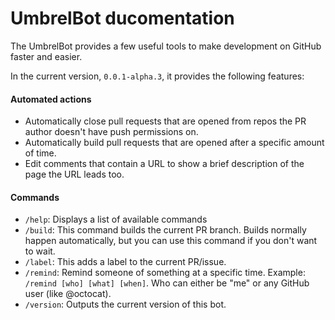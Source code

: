 # UmbrelBot ducomentation

The UmbrelBot provides a few useful tools to make development on GitHub faster and easier.

In the current version, `0.0.1-alpha.3`, it provides the following features:

#### Automated actions

- Automatically close pull requests that are opened from repos the PR author doesn't have push permissions on.
- Automatically build pull requests that are opened after a specific amount of time.
- Edit comments that contain a URL to show a brief description of the page the URL leads too.

#### Commands

- `/help`: Displays a list of available commands
- `/build`: This command builds the current PR branch. Builds normally happen automatically, but you can use this command if you don't want to wait.
- `/label`: This adds a label to the current PR/issue.
- `/remind`: Remind someone of something at a specific time. Example: `/remind [who] [what] [when]`. Who can either be "me" or any GitHub user (like @octocat).
- `/version`: Outputs the current version of this bot.
